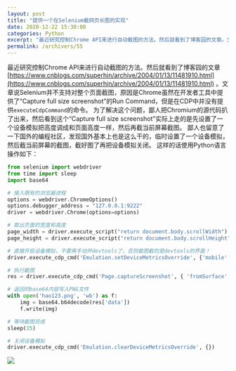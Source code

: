```yaml
---
layout: post
title: "提供一个在Selenium截网页长图的实现"
date: 2020-12-22 15:30:00
categories: Python
excerpt: "最近研究控制Chrome API来进行自动截图的方法。然后就看到了博客园的文章。文章说Selenium并不支持对整个页面截图，原因是Chrome虽然在开发者工具中提供了“Capture full size screenshot”的Run Command，但是在CDP中并没有提供executeCdpCommand的命令。鄙人也留意了一下国外的编程社区，发现国外基本上也是这么干的，临时设置了一个设备模拟，然后截当前屏幕的截图，截好图了再把设备模拟关闭。"
permalink: /archivers/55
---
```


最近研究控制Chrome API来进行自动截图的方法。然后就看到了博客园的文章[https://www.cnblogs.com/superhin/archive/2004/01/13/11481910.html](https://www.cnblogs.com/superhin/archive/2004/01/13/11481910.html) 。文章说Selenium并不支持对整个页面截图，原因是Chrome虽然在开发者工具中提供了“Capture full size screenshot”的Run Command，但是在CDP中并没有提供```executeCdpCommand```的命令。
为了解决这个问题，鄙人把Chromium的源代码扒了出来，然后看到这个“Capture full size screenshot”实际上走的是先设置了一个设备模拟把高度调成和页面高度一样，然后再截当前屏幕截图。
鄙人也留意了一下国外的编程社区，发现国外基本上也是这么干的，临时设置了一个设备模拟，然后截当前屏幕的截图，截好图了再把设备模拟关闭。
这样的话使用Python语言操作如下：
```python
from selenium import webdriver
from time import sleep
import base64

# 接入既有的浏览器进程
options = webdriver.ChromeOptions()
options.debugger_address = "127.0.0.1:9222"
driver = webdriver.Chrome(options=options)

# 取出页面的宽度和高度
page_width = driver.execute_script("return document.body.scrollWidth")
page_height = driver.execute_script("return document.body.scrollHeight")

# 直接开启设备模拟，不要再手动开devtools了，否则截图截的是devtools的界面！
driver.execute_cdp_cmd('Emulation.setDeviceMetricsOverride', {'mobile':False, 'width':page_width, 'height':page_height, 'deviceScaleFactor': 1})

# 执行截图
res = driver.execute_cdp_cmd('Page.captureScreenshot', { 'fromSurface': True})

# 返回的base64内容写入PNG文件
with open('hao123.png', 'wb') as f:
    img = base64.b64decode(res['data'])
    f.write(img)

# 等待截图完成
sleep(15)

# 关闭设备模拟
driver.execute_cdp_cmd('Emulation.clearDeviceMetricsOverride', {})

```

![](https://pic1.xuehuaimg.com/proxy/https://img-blog.csdnimg.cn/20201222151946455.png)
